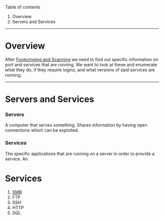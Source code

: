 Table of contents
1. Overview
2. Servers and Services 

---
# Overview

After [Footpringing and Scanning](Footprinting_Scanning.md) we need to find out specific information on port and services that are running. We want to look at these and enumerate what they do, if they require logins, and what versions of said services are running.

---
# Servers and Services
### Servers
A computer that serves something. Shares information by having open connections which can be exploited.
### Services
The specific applications that are running on a server in order to provide a service. An 

# Services
1. [SMB](../../Services/SMB.md)
2. FTP
3. SSH
4. HTTP
5. SQL